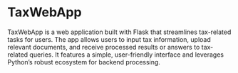 # TaxWebApp
TaxWebApp is a web application built with Flask that streamlines tax-related tasks for users. The app allows users to input tax information, upload relevant documents, and receive processed results or answers to tax-related queries. It features a simple, user-friendly interface and leverages Python’s robust ecosystem for backend processing.
